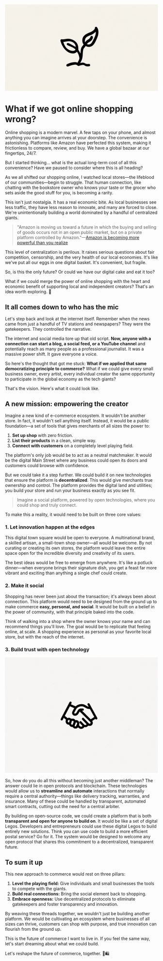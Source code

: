 ![](assets/thumbnail.jpg)

# What if we got online shopping wrong?

Online shopping is a modern marvel. A few taps on your phone, and almost anything you can imagine arrives at your doorstep. The convenience is astonishing. Platforms like Amazon have perfected this system, making it frictionless to compare, review, and buy. We have a global bazaar at our fingertips, 24/7.

But I started thinking… what is the actual long-term cost of all this convenience? Have we paused to consider where this is all heading?

As we all shifted our shopping online, I watched local stores—the lifeblood of our communities—begin to struggle. That human connection, like chatting with the bookstore owner who knows your taste or the grocer who sets aside the good stuff for you, is becoming a rarity.

This isn't just nostalgia. It has a real economic bite. As local businesses see less traffic, they have less reason to innovate, and many are forced to close. We're unintentionally building a world dominated by a handful of centralized giants.

> "Amazon is moving us toward a future in which the buying and selling of goods occurs not in an open public market, but on a private platform controlled by Amazon."—[Amazon is becoming more powerful than you realize](https://medium.com/s/2069/amazon-is-becoming-more-powerful-than-you-realize-2093d6860886)

This level of centralization is perilous. It raises serious questions about fair competition, censorship, and the very health of our local economies. It's like we've put all our eggs in one digital basket. It's convenient, but fragile.

So, is this the only future? Or could we have our digital cake and eat it too?

What if we could merge the power of online shopping with the heart and economic benefit of supporting local and independent creators? That's an idea worth exploring. 🌱

## It all comes down to who has the mic

Let's step back and look at the internet itself. Remember when the news came from just a handful of TV stations and newspapers? They were the gatekeepers. They controlled the narrative.

The internet and social media tore up that old script. **Now, anyone with a connection can start a blog, a social feed, or a YouTube channel** and potentially reach as many people as a professional journalist. It was a massive power shift. It gave everyone a voice.

So here's the thought that got me stuck: **What if we applied that same democratizing principle to commerce?** What if we could give every small business owner, every artist, every individual creator the same opportunity to participate in the global economy as the tech giants?

That's the vision. Here's what it could look like.

## A new mission: empowering the creator

Imagine a new kind of e-commerce ecosystem. It wouldn't be another store. In fact, it wouldn't sell anything itself. Instead, it would be a public foundation—a set of tools that gives merchants of all sizes the power to:

1. **Set up shop** with zero friction.
2. **List their products** in a clean, simple way.
3. **Connect with customers** on a completely level playing field.

The platform's only job would be to act as a neutral matchmaker. It would be the digital Main Street where any business could open its doors and customers could browse with confidence.

But we could take it a step further. We could build it on new technologies that ensure the platform is **decentralized**. This would give merchants true ownership and control. The platform provides the digital land and utilities; you build your store and run your business exactly as you see fit.

> Imagine a social platform, powered by open technologies, where you could shop and truly connect.

To make this a reality, it would need to be built on three core values:

### 1. Let innovation happen at the edges

This digital town square would be open to everyone. A multinational brand, a skilled artisan, a small-town shop owner—all would be welcome. By not curating or creating its own stores, the platform would leave the entire space open for the incredible diversity and creativity of its users.

The best ideas would be free to emerge from anywhere. It's like a potluck dinner—when everyone brings their signature dish, you get a feast far more vibrant and exciting than anything a single chef could create.

### 2. Make it social

Shopping has never been just about the transaction; it's always been about connection. This platform would need to be designed from the ground up to make commerce **easy, personal, and social**. It would be built on a belief in the power of community, with that principle baked into the code.

Think of walking into a shop where the owner knows your name and can recommend things you'll love. The goal would be to replicate that feeling online, at scale. A shopping experience as personal as your favorite local store, but with the reach of the internet.

### 3. Build trust with open technology

![](assets/handshake.jpg)

So, how do you do all this without becoming just another middleman? The answer could lie in open protocols and blockchain. These technologies would allow us to **streamline and automate** interactions that normally require a central authority—things like delivery tracking, warranties, and insurance. Many of these could be handled by transparent, automated smart contracts, cutting out the need for a central arbiter.

By building on open-source code, we could create a platform that is both **transparent and open for anyone to build on**. It would be like a set of digital Legos. Developers and entrepreneurs could use these digital Legos to build entirely new solutions. Think you can use code to build a more efficient postal service? Go for it. The system would be designed to welcome any open protocol that shares this commitment to a decentralized, transparent future.

## To sum it up

This new approach to commerce would rest on three pillars:

1. **Level the playing field:** Give individuals and small businesses the tools to compete with the giants.
2. **Build real connections:** Bring the social element back to shopping.
3. **Embrace openness:** Use decentralized protocols to eliminate gatekeepers and foster transparency and innovation.

By weaving these threads together, we wouldn't just be building another platform. We would be cultivating an ecosystem where businesses of all sizes can thrive, customers can shop with purpose, and true innovation can flourish from the ground up.

This is the future of commerce I want to live in. If you feel the same way, let's start dreaming about what we could build.

Let's reshape the future of commerce, together. 🚀🛍️
